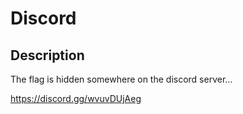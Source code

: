 # Discord

## Description

The flag is hidden somewhere on the discord server...

https://discord.gg/wvuvDUjAeg

